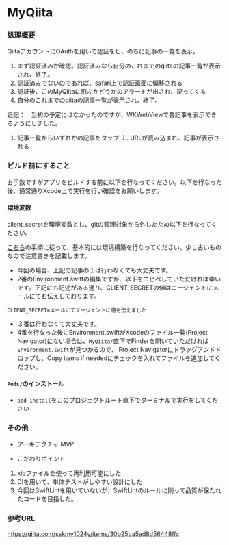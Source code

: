 # MyQiita

### 処理概要
QiitaアカウントにOAuthを用いて認証をし、のちに記事の一覧を表示。

1. まず認証済みか確認。認証済みなら自分のこれまでのqiitaの記事一覧が表示され、終了。
1. 認証済みでないのであれば、safari上で認証画面に偏移される
1. 認証後、このMyQiitaに飛ぶかどうかのアラートが出され、戻ってくる
1. 自分のこれまでのqiitaの記事一覧が表示され、終了。

追記：　当初の予定にはなかったのですが、WKWebViewで各記事を表示できるようにしました。
1. 記事一覧からいずれかの記事をタップ
１. URLが読み込まれ、記事が表示される 

### ビルド前にすること

お手数ですがアプリをビルドする前に以下を行なってください。以下を行なった後、通常通りXcode上で実行を行い確認をお願いします。

#### 環境変数

client_secretを環境変数とし、gitの管理対象から外したため以下を行なってください。

[こちら](https://qiita.com/sskmy1024y/items/30b25ba5ad8d56448ffc)の手順に従って、基本的には環境構築を行なってください。少し古いものなので注意書きを記載します。

- 今回の場合、上記の記事の１は行わなくても大丈夫です。
- 2番のEnvironment.swiftの編集ですが、以下をコピペしていただければ幸いです。下記にも記述がある通り、CLIENT_SECRETの値はエージェントにメールにてお伝えしております。

```
CLIENT_SECRET=メールにてエージェントに値を伝えました
```

- ３番は行わなくて大丈夫です。
- 4番を行なった後にEnvironment.swiftがXcodeのファイル一覧(Project Navigator)にない場合は、`MyQiita/`直下でFinderを開いていただければ`Environment.swift`が見つかるので、
Project Navigatorにドラッグアンドドロップし、Copy items if neededにチェックを入れてファイルを追加してください。

#### `Pods/`のインストール
- `pod install`をこのプロジェクトルート直下でターミナルで実行をしてください


### その他
- アーキテクチャ
MVP

- こだわりポイント

1. xibファイルを使って再利用可能にした
1. DIを用いて、単体テストがしやすい設計にした
1. 今回はSwiftLintを用いていないが、SwiftLintのルールに則って品質が保たれたコードを目指した。

### 参考URL
https://qiita.com/sskmy1024y/items/30b25ba5ad8d56448ffc
